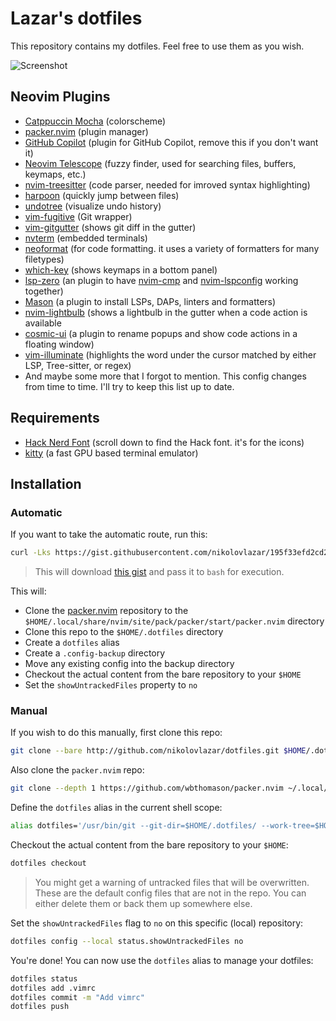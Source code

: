 # Lazar's dotfiles

This repository contains my dotfiles. Feel free to use them as you wish.

![Screenshot](https://i.imgur.com/O2ilEQk.png)

## Neovim Plugins

- [Catppuccin Mocha](https://github.com/catppuccin/nvim) (colorscheme)
- [packer.nvim](https://github.com/wbthomason/packer.nvim) (plugin manager)
- [GitHub Copilot](https://github.com/github/copilot.vim) (plugin for GitHub Copilot, remove this if you don't want it)
- [Neovim Telescope](https://github.com/nvim-telescope/telescope.nvim) (fuzzy finder, used for searching files, buffers, keymaps, etc.)
- [nvim-treesitter](https://github.com/nvim-treesitter/nvim-treesitter) (code parser, needed for imroved syntax highlighting)
- [harpoon](https://github.com/theprimeagen/harpoon) (quickly jump between files)
- [undotree](https://github.com/mbbill/undotree) (visualize undo history)
- [vim-fugitive](https://github.com/tpope/vim-fugitive) (Git wrapper)
- [vim-gitgutter](https://github.com/airblade/vim-gitgutter) (shows git diff in the gutter)
- [nvterm](https://github.com/NvChad/nvterm) (embedded terminals)
- [neoformat](https://github.com/sbdchd/neoformat) (for code formatting. it uses a variety of formatters for many filetypes)
- [which-key](https://github.com/folke/which-key.nvim) (shows keymaps in a bottom panel)
- [lsp-zero](https://github.com/VonHeikemen/lsp-zero.nvim) (an plugin to have [nvim-cmp](https://github.com/hrsh7th/nvim-cmp) and [nvim-lspconfig](https://github.com/neovim/nvim-lspconfig) working together)
- [Mason](https://github.com/williamboman/mason.nvim) (a plugin to install LSPs, DAPs, linters and formatters)
- [nvim-lightbulb](https://github.com/kosayoda/nvim-lightbulb) (shows a lightbulb in the gutter when a code action is available
- [cosmic-ui](https://github.com/CosmicNvim/cosmic-ui) (a plugin to rename popups and show code actions in a floating window)
- [vim-illuminate](https://github.com/RRethy/vim-illuminate) (highlights the word under the cursor matched by either LSP, Tree-sitter, or regex)
- And maybe some more that I forgot to mention. This config changes from time to time. I'll try to keep this list up to date.

## Requirements

- [Hack Nerd Font](https://www.nerdfonts.com/font-downloads) (scroll down to find the Hack font. it's for the icons)
- [kitty](https://sw.kovidgoyal.net/kitty/) (a fast GPU based terminal emulator)

## Installation

### Automatic

If you want to take the automatic route, run this:

```bash
curl -Lks https://gist.githubusercontent.com/nikolovlazar/195f33efd2cd20bb99bdc6263076cca4/raw/f2e79fed00584dbce9d577641390740f2d13227e/dotfiles-install.sh | /bin/bash
```

> This will download [this gist](https://gist.github.com/nikolovlazar/195f33efd2cd20bb99bdc6263076cca4) and pass it to `bash` for execution.

This will:

- Clone the [packer.nvim](https://github.com/wbthomason/packer.nvim) repository to the `$HOME/.local/share/nvim/site/pack/packer/start/packer.nvim` directory
- Clone this repo to the `$HOME/.dotfiles` directory
- Create a `dotfiles` alias
- Create a `.config-backup` directory
- Move any existing config into the backup directory
- Checkout the actual content from the bare repository to your `$HOME`
- Set the `showUntrackedFiles` property to `no`

### Manual

If you wish to do this manually, first clone this repo:

```bash
git clone --bare http://github.com/nikolovlazar/dotfiles.git $HOME/.dotfiles
```

Also clone the `packer.nvim` repo:

```bash
git clone --depth 1 https://github.com/wbthomason/packer.nvim ~/.local/share/nvim/site/pack/packer/start/packer.nvim
```

Define the `dotfiles` alias in the current shell scope:

```bash
alias dotfiles='/usr/bin/git --git-dir=$HOME/.dotfiles/ --work-tree=$HOME'
```

Checkout the actual content from the bare repository to your `$HOME`:

```bash
dotfiles checkout
```

> You might get a warning of untracked files that will be overwritten. These are the default config files that are not in the repo. You can either delete them or back them up somewhere else.

Set the `showUntrackedFiles` flag to `no` on this specific (local) repository:

```bash
dotfiles config --local status.showUntrackedFiles no
```

You're done! You can now use the `dotfiles` alias to manage your dotfiles:

```bash
dotfiles status
dotfiles add .vimrc
dotfiles commit -m "Add vimrc"
dotfiles push
```
